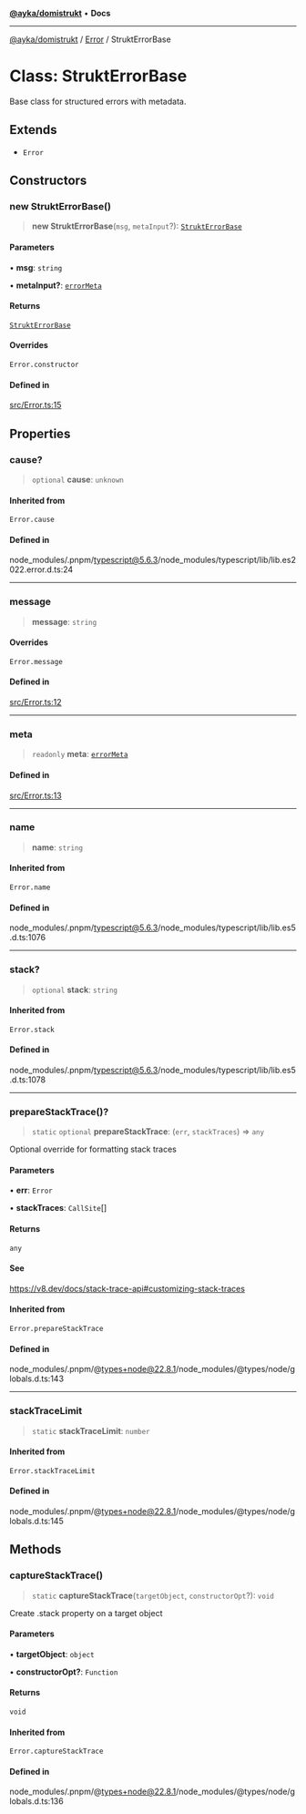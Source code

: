 [**@ayka/domistrukt**](../../../README.md) • **Docs**

***

[@ayka/domistrukt](../../../globals.md) / [Error](../README.md) / StruktErrorBase

# Class: StruktErrorBase

Base class for structured errors with metadata.

## Extends

- `Error`

## Constructors

### new StruktErrorBase()

> **new StruktErrorBase**(`msg`, `metaInput`?): [`StruktErrorBase`](StruktErrorBase.md)

#### Parameters

• **msg**: `string`

• **metaInput?**: [`errorMeta`](../type-aliases/errorMeta.md)

#### Returns

[`StruktErrorBase`](StruktErrorBase.md)

#### Overrides

`Error.constructor`

#### Defined in

[src/Error.ts:15](https://github.com/AndreyMork/domistrukt/blob/9b256ecb394491e3c3ce021e778be2c15de76c25/src/Error.ts#L15)

## Properties

### cause?

> `optional` **cause**: `unknown`

#### Inherited from

`Error.cause`

#### Defined in

node\_modules/.pnpm/typescript@5.6.3/node\_modules/typescript/lib/lib.es2022.error.d.ts:24

***

### message

> **message**: `string`

#### Overrides

`Error.message`

#### Defined in

[src/Error.ts:12](https://github.com/AndreyMork/domistrukt/blob/9b256ecb394491e3c3ce021e778be2c15de76c25/src/Error.ts#L12)

***

### meta

> `readonly` **meta**: [`errorMeta`](../type-aliases/errorMeta.md)

#### Defined in

[src/Error.ts:13](https://github.com/AndreyMork/domistrukt/blob/9b256ecb394491e3c3ce021e778be2c15de76c25/src/Error.ts#L13)

***

### name

> **name**: `string`

#### Inherited from

`Error.name`

#### Defined in

node\_modules/.pnpm/typescript@5.6.3/node\_modules/typescript/lib/lib.es5.d.ts:1076

***

### stack?

> `optional` **stack**: `string`

#### Inherited from

`Error.stack`

#### Defined in

node\_modules/.pnpm/typescript@5.6.3/node\_modules/typescript/lib/lib.es5.d.ts:1078

***

### prepareStackTrace()?

> `static` `optional` **prepareStackTrace**: (`err`, `stackTraces`) => `any`

Optional override for formatting stack traces

#### Parameters

• **err**: `Error`

• **stackTraces**: `CallSite`[]

#### Returns

`any`

#### See

https://v8.dev/docs/stack-trace-api#customizing-stack-traces

#### Inherited from

`Error.prepareStackTrace`

#### Defined in

node\_modules/.pnpm/@types+node@22.8.1/node\_modules/@types/node/globals.d.ts:143

***

### stackTraceLimit

> `static` **stackTraceLimit**: `number`

#### Inherited from

`Error.stackTraceLimit`

#### Defined in

node\_modules/.pnpm/@types+node@22.8.1/node\_modules/@types/node/globals.d.ts:145

## Methods

### captureStackTrace()

> `static` **captureStackTrace**(`targetObject`, `constructorOpt`?): `void`

Create .stack property on a target object

#### Parameters

• **targetObject**: `object`

• **constructorOpt?**: `Function`

#### Returns

`void`

#### Inherited from

`Error.captureStackTrace`

#### Defined in

node\_modules/.pnpm/@types+node@22.8.1/node\_modules/@types/node/globals.d.ts:136
